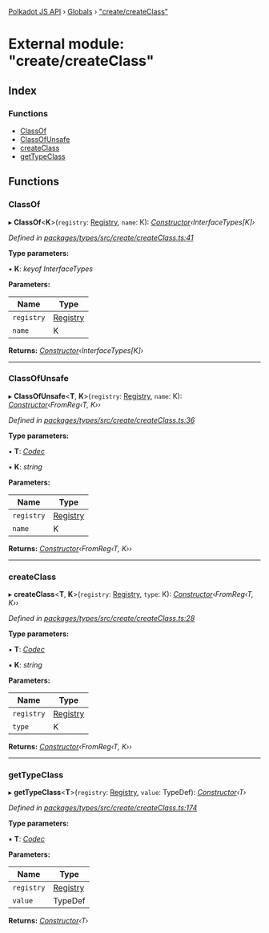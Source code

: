 [Polkadot JS API](../README.md) › [Globals](../globals.md) › ["create/createClass"](_create_createclass_.md)

# External module: "create/createClass"

## Index

### Functions

* [ClassOf](_create_createclass_.md#classof)
* [ClassOfUnsafe](_create_createclass_.md#classofunsafe)
* [createClass](_create_createclass_.md#createclass)
* [getTypeClass](_create_createclass_.md#gettypeclass)

## Functions

###  ClassOf

▸ **ClassOf**<**K**>(`registry`: [Registry](../interfaces/_types_registry_.registry.md), `name`: K): *[Constructor](../interfaces/_types_codec_.constructor.md)‹InterfaceTypes[K]›*

*Defined in [packages/types/src/create/createClass.ts:41](https://github.com/polkadot-js/api/blob/6f85c6783e/packages/types/src/create/createClass.ts#L41)*

**Type parameters:**

▪ **K**: *keyof InterfaceTypes*

**Parameters:**

Name | Type |
------ | ------ |
`registry` | [Registry](../interfaces/_types_registry_.registry.md) |
`name` | K |

**Returns:** *[Constructor](../interfaces/_types_codec_.constructor.md)‹InterfaceTypes[K]›*

___

###  ClassOfUnsafe

▸ **ClassOfUnsafe**<**T**, **K**>(`registry`: [Registry](../interfaces/_types_registry_.registry.md), `name`: K): *[Constructor](../interfaces/_types_codec_.constructor.md)‹FromReg‹T, K››*

*Defined in [packages/types/src/create/createClass.ts:36](https://github.com/polkadot-js/api/blob/6f85c6783e/packages/types/src/create/createClass.ts#L36)*

**Type parameters:**

▪ **T**: *[Codec](../interfaces/_types_codec_.codec.md)*

▪ **K**: *string*

**Parameters:**

Name | Type |
------ | ------ |
`registry` | [Registry](../interfaces/_types_registry_.registry.md) |
`name` | K |

**Returns:** *[Constructor](../interfaces/_types_codec_.constructor.md)‹FromReg‹T, K››*

___

###  createClass

▸ **createClass**<**T**, **K**>(`registry`: [Registry](../interfaces/_types_registry_.registry.md), `type`: K): *[Constructor](../interfaces/_types_codec_.constructor.md)‹FromReg‹T, K››*

*Defined in [packages/types/src/create/createClass.ts:28](https://github.com/polkadot-js/api/blob/6f85c6783e/packages/types/src/create/createClass.ts#L28)*

**Type parameters:**

▪ **T**: *[Codec](../interfaces/_types_codec_.codec.md)*

▪ **K**: *string*

**Parameters:**

Name | Type |
------ | ------ |
`registry` | [Registry](../interfaces/_types_registry_.registry.md) |
`type` | K |

**Returns:** *[Constructor](../interfaces/_types_codec_.constructor.md)‹FromReg‹T, K››*

___

###  getTypeClass

▸ **getTypeClass**<**T**>(`registry`: [Registry](../interfaces/_types_registry_.registry.md), `value`: TypeDef): *[Constructor](../interfaces/_types_codec_.constructor.md)‹T›*

*Defined in [packages/types/src/create/createClass.ts:174](https://github.com/polkadot-js/api/blob/6f85c6783e/packages/types/src/create/createClass.ts#L174)*

**Type parameters:**

▪ **T**: *[Codec](../interfaces/_types_codec_.codec.md)*

**Parameters:**

Name | Type |
------ | ------ |
`registry` | [Registry](../interfaces/_types_registry_.registry.md) |
`value` | TypeDef |

**Returns:** *[Constructor](../interfaces/_types_codec_.constructor.md)‹T›*
